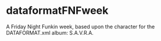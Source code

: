 # dataformatFNFweek
A Friday Night Funkin week, based upon the character for the DATAFORMAT.xml album: S.A.V.R.A.
